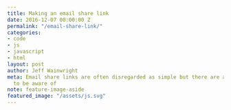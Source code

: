 ```yaml
---
title: Making an email share link
date: 2016-12-07 00:00:00 Z
permalink: "/email-share-link/"
categories:
- code
- js
- javascript
- html
layout: post
author: Jeff Wainwright
meta: Email share links are often disregarded as simple but there are a few challenges
  to be aware of
note: feature-image-aside
featured_image: "/assets/js.svg"
---
```


